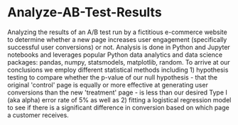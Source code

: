 # Analyze-AB-Test-Results
Analyzing the results of an A/B test run by a fictitious e-commerce website to determine whether a new page increases user engagement (specifically successful user conversions) or not.  Analysis is done in Python and Jupyter notebooks and leverages popular Python data analytics and data science packages: pandas, numpy, statsmodels, matplotlib, random. To arrive at our conclusions we employ different statistical methods including 1) hypothesis testing to compare whether the p-value of our null hypothesis - that the original 'control' page is equally or more effective at generating user conversions than the new 'treatment' page - is less than our desired Type I (aka alpha) error rate of 5% as well as 2) fitting a logistical regression model to see if there is a significant difference in conversion based on which page a customer receives.
